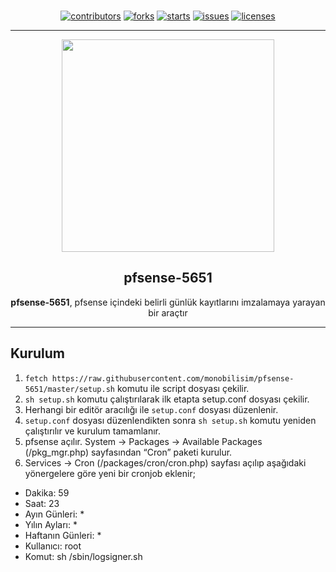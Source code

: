 <p align="center"><br>
<a href="https://github.com/monobilisim/pfsense-5651/graphs/contributors"><img alt="contributors" src="https://img.shields.io/github/contributors/monobilisim/pfsense-5651.svg?style=for-the-badge"</img></a>
<a href="https://github.com/monobilisim/pfsense-5651/network/members"><img alt="forks" src="https://img.shields.io/github/forks/monobilisim/pfsense-5651.svg?style=for-the-badge"</img></a>
<a href="https://github.com/monobilisim/pfsense-5651/stargazers"><img alt="starts" src="https://img.shields.io/github/stars/monobilisim/pfsense-5651.svg?style=for-the-badge"</img></a>
<a href="https://github.com/monobilisim/pfsense-5651/issues"><img alt="issues" src="https://img.shields.io/github/issues/monobilisim/pfsense-5651.svg?style=for-the-badge"</img></a>
<a href="https://github.com/monobilisim/pfsense-5651/blob/master/LICENSE"><img alt="licenses" src="https://img.shields.io/github/license/monobilisim/pfsense-5651.svg?style=for-the-badge"</img></a><br><hr>
</p>

<div align="center">
<a href="https://mono.net.tr/">
  <img src="https://monobilisim.com.tr/images/mono-bilisim.svg" width="340"/>
</a>

<h2 align="center">pfsense-5651</h2>
<b>pfsense-5651</b>, pfsense içindeki belirli günlük kayıtlarını imzalamaya yarayan bir araçtır
</div>

---

## Kurulum

1. `fetch https://raw.githubusercontent.com/monobilisim/pfsense-5651/master/setup.sh` komutu ile script dosyası çekilir.
2. `sh setup.sh` komutu çalıştırılarak ilk etapta setup.conf dosyası çekilir.
3. Herhangi bir editör aracılığı ile `setup.conf` dosyası düzenlenir.
4. `setup.conf` dosyası düzenlendikten sonra `sh setup.sh` komutu yeniden çalıştırılır ve kurulum tamamlanır.
5. pfsense açılır. System -> Packages -> Available Packages (/pkg_mgr.php) sayfasından “Cron” paketi kurulur.
6. Services -> Cron (/packages/cron/cron.php) sayfası açılıp aşağıdaki yönergelere göre yeni bir cronjob eklenir;
  - Dakika: 59
  - Saat: 23
  - Ayın Günleri: *
  - Yılın Ayları: *
  - Haftanın Günleri: *
  - Kullanıcı: root
  - Komut: sh /sbin/logsigner.sh

